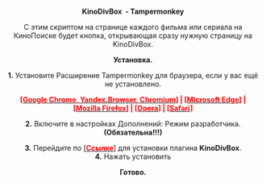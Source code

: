   <p style="text-align: center;"><a href="https://kinodivbox.github.io"><img alt="" src="https://kinodivbox.github.io/995424.jpg" style="width: 100%px; height: 100%px;" /></a></p>

<p style="text-align: center;"><strong>KinoDivBox&nbsp; - Tampermonkey</strong></p>

<p style="text-align: center;">С этим скриптом на странице каждого фильма или сериала на КиноПоиске будет кнопка, открывающая сразу нужную страницу на KinoDivBox.</p>

<p style="text-align: center;"><strong>Установка.</strong></p>

<p style="text-align: center;"><strong>1.</strong> Установите Расширение Tampermonkey для браузера, если у вас ещё не установлено.</p>

<p style="text-align: center;"><strong><span style="color:#ff0000;">[</span><a href="https://chromewebstore.google.com/detail/tampermonkey/dhdgffkkebhmkfjojejmpbldmpobfkfo?hl=ru" target="_blank"><span style="color:#ff0000;">Google Chrome, Yandex.Browser, Chromium</span></a><span style="color:#ff0000;">]&nbsp;| [</span><a href="https://microsoftedge.microsoft.com/addons/detail/tampermonkey/iikmkjmpaadaobahmlepeloendndfphd" target="_blank"><span style="color:#ff0000;">Microsoft Edge</span></a><span style="color:#ff0000;">]&nbsp;| [</span><a href="https://addons.mozilla.org/en-US/firefox/addon/tampermonkey/" target="_blank"><span style="color:#ff0000;">Mozilla Firefox</span></a><span style="color:#ff0000;">] | [</span><a href="https://addons.opera.com/en/extensions/details/tampermonkey-beta/" target="_blank"><span style="color:#ff0000;">Opera</span></a><span style="color:#ff0000;">] | [</span><a href="https://apps.apple.com/us/app/tampermonkey/id1482490089" target="_blank"><span style="color:#ff0000;">Safari</span></a><span style="color:#ff0000;">]</span></strong></p>

<p style="text-align: center;"><strong>2.</strong> Включите в настройках Дополнений: Режим разработчика.<strong> (Обязательна!!!)</strong></p>

<p style="text-align: center;"><strong>3.</strong> Перейдите&nbsp;по [<strong><a href="https://kinodivbox.github.io/css_js/KinoDivBox-04.07.25.user.js"><span style="color:#ff0000;">Ссылке</span></a></strong>] для установки плагина <strong>KinoDivBox</strong>.<br />
<strong>4.</strong> Нажать установить</p>

<p style="text-align: center;"><strong>Готово.</strong></p>
